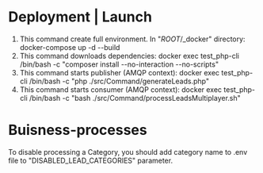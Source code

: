 # Deployment | Launch
1) This command create full environment. In "_ROOT_/_docker" directory:
   docker-compose up -d --build
2) This command downloads dependencies:
   docker exec test_php-cli /bin/bash -c "composer install --no-interaction --no-scripts"
3) This command starts publisher (AMQP context):
   docker exec test_php-cli /bin/bash -c "php ./src/Command/generateLeads.php"
4) This command starts consumer (AMQP context):
   docker exec test_php-cli /bin/bash -c "bash ./src/Command/processLeadsMultiplayer.sh"
   
# Buisness-processes
To disable processing a Category, you should add category name to .env file to "DISABLED_LEAD_CATEGORIES" parameter.
